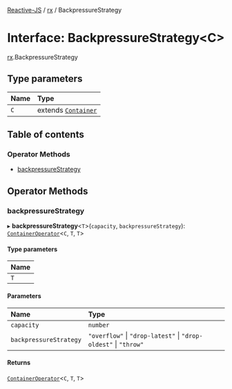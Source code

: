 [Reactive-JS](../README.md) / [rx](../modules/rx.md) / BackpressureStrategy

# Interface: BackpressureStrategy<C\>

[rx](../modules/rx.md).BackpressureStrategy

## Type parameters

| Name | Type |
| :------ | :------ |
| `C` | extends [`Container`](containers.Container.md) |

## Table of contents

### Operator Methods

- [backpressureStrategy](rx.BackpressureStrategy.md#backpressurestrategy)

## Operator Methods

### backpressureStrategy

▸ **backpressureStrategy**<`T`\>(`capacity`, `backpressureStrategy`): [`ContainerOperator`](../modules/containers.md#containeroperator)<`C`, `T`, `T`\>

#### Type parameters

| Name |
| :------ |
| `T` |

#### Parameters

| Name | Type |
| :------ | :------ |
| `capacity` | `number` |
| `backpressureStrategy` | ``"overflow"`` \| ``"drop-latest"`` \| ``"drop-oldest"`` \| ``"throw"`` |

#### Returns

[`ContainerOperator`](../modules/containers.md#containeroperator)<`C`, `T`, `T`\>
